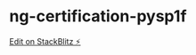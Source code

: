 # ng-certification-pysp1f

[Edit on StackBlitz ⚡️](https://stackblitz.com/edit/ng-certification-pysp1f)